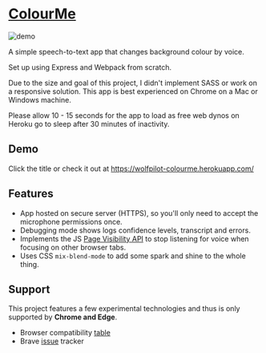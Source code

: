 # [ColourMe](https://wolfpilot-colourme.herokuapp.com/)

![demo](demo.gif)

A simple speech-to-text app that changes background colour by voice.

Set up using Express and Webpack from scratch.

Due to the size and goal of this project, I didn't implement SASS or work on a responsive solution. This app is best experienced on Chrome on a Mac or Windows machine.

Please allow 10 - 15 seconds for the app to load as free web dynos on Heroku go to sleep after 30 minutes of inactivity.

## Demo

Click the title or check it out at https://wolfpilot-colourme.herokuapp.com/

## Features

- App hosted on secure server (HTTPS), so you'll only need to accept the microphone permissions once.
- Debugging mode shows logs confidence levels, transcript and errors.
- Implements the JS [Page Visibility API](https://developer.mozilla.org/en-US/docs/Web/API/Page_Visibility_API) to stop listening for voice when focusing on other browser tabs.
- Uses CSS `mix-blend-mode` to add some spark and shine to the whole thing.

## Support

This project features a few experimental technologies and thus is only supported by **Chrome and Edge**.

- Browser compatibility [table](https://developer.mozilla.org/en-US/docs/Web/API/SpeechRecognition/error_event#browser_compatibility)
- Brave [issue](https://github.com/brave/brave-browser/issues/3725) tracker
